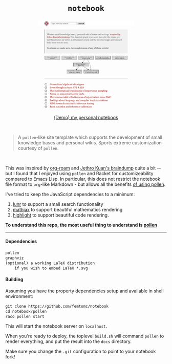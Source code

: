 <div align="center">
<h1><code>notebook</code></h1>
<figure style="width:300px">
<img src="frontmatter.png"></img>
<figcaption>
<a href="https://femtomc.github.io/notebook/">(Demo) my personal notebook</a>
</figcaption>
</figure>
</div>
<br>

> A `pollen`-like site template which supports the development of small knowledge bases and personal wikis. Sports extreme customization courtesy of `pollen`.

<br>

This was inspired by [org-roam](https://github.com/org-roam/org-roam) and [Jethro Kuan's braindump](https://github.com/jethrokuan/braindump) quite a bit -- but I found that I enjoyed using `pollen` and Racket for customizeability compared to Emacs Lisp. In particular, this does not restrict the notebook file format to `org`-like Markdown - but allows all the benefits [of using pollen](https://docs.racket-lang.org/pollen/second-tutorial.html#%28part._the-case-against-markdown%29).

I've tried to keep the JavaScript dependencies to a minimum:

1. [lunr](https://lunrjs.com/) to support a small search functionality
2. [mathjax](https://www.mathjax.org/) to support beautiful mathematics rendering
3. [highlight](https://highlightjs.org/) to support beautiful code rendering.

**To understand this repo, the most useful thing to understand is [pollen](https://docs.racket-lang.org/pollen/)**

---

#### Dependencies

```
pollen
graphviz
(optional) a working LaTeX distribution 
    if you wish to embed LaTeX *.svg
```

#### Building

Assuming you have the property dependencies setup and available in shell environment:

```
git clone https://github.com/femtomc/notebook
cd notebook/pollen
raco pollen start
```

This will start the notebook server on `localhost`.

When you're ready to deploy, the toplevel `build.sh` will command `pollen` to render everything, and put the result into the `docs` directory. 

Make sure you change the `.git` configuration to point to your notebook fork!
